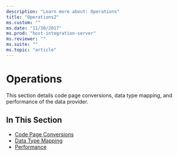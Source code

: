 ```yaml
---
description: "Learn more about: Operations"
title: "Operations2"
ms.custom: ""
ms.date: "11/30/2017"
ms.prod: "host-integration-server"
ms.reviewer: ""
ms.suite: ""
ms.topic: "article"
---
```

# Operations
This section details code page conversions, data type mapping, and performance of the data provider.  
  
## In This Section  

* [Code Page Conversions](../db2oledbv/code-page-conversions.md)
* [Data Type Mapping](../db2oledbv/data-type-mapping1.md)
* [Performance](../db2oledbv/performance1.md)
